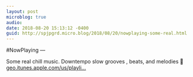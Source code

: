 ```yaml
---
layout: post
microblog: true
audio: 
date: 2018-08-20 15:13:12 -0400
guid: http://spjpgrd.micro.blog/2018/08/20/nowplaying-some-real.html
---
```

#NowPlaying —

Some real chill music. Downtempo slow grooves , beats, and melodies 🎵
[geo.itunes.apple.com/us/playli...](https://geo.itunes.apple.com/us/playlist/the-chill/pl.u-MDgE9ue19q3r?at=10lwgb)
